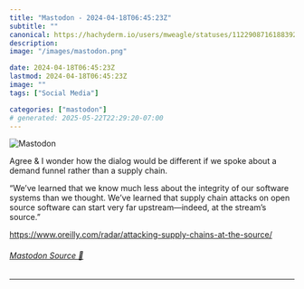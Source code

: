 ```yaml
---
title: "Mastodon - 2024-04-18T06:45:23Z"
subtitle: ""
canonical: https://hachyderm.io/users/mweagle/statuses/112290871618839296
description:
image: "/images/mastodon.png"

date: 2024-04-18T06:45:23Z
lastmod: 2024-04-18T06:45:23Z
image: ""
tags: ["Social Media"]

categories: ["mastodon"]
# generated: 2025-05-22T22:29:20-07:00
---
```

![Mastodon](/images/mastodon.png)

<p>Agree &amp; I wonder how the dialog would be different if we spoke about a demand funnel rather than a supply chain. </p><p>“We’ve learned that we know much less about the integrity of our software systems than we thought. We’ve learned that supply chain attacks on open source software can start very far upstream—indeed, at the stream’s source.”</p><p><a href="https://www.oreilly.com/radar/attacking-supply-chains-at-the-source/" target="_blank" rel="nofollow noopener noreferrer" translate="no"><span class="invisible">https://www.</span><span class="ellipsis">oreilly.com/radar/attacking-su</span><span class="invisible">pply-chains-at-the-source/</span></a></p>


###### [Mastodon Source 🐘](https://hachyderm.io/@mweagle/112290871618839296)

___

